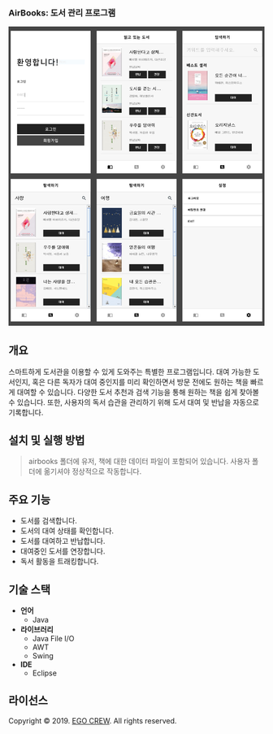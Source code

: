 ### AirBooks: 도서 관리 프로그램
![](./doc/images/thumbnail-01.png)

## 개요
스마트하게 도서관을 이용할 수 있게 도와주는 특별한 프로그램입니다.
대여 가능한 도서인지, 혹은 다른 독자가 대여 중인지를 미리 확인하면서 방문 전에도 원하는 책을 빠르게 대여할 수 있습니다.
다양한 도서 추천과 검색 기능을 통해 원하는 책을 쉽게 찾아볼 수 있습니다.
또한, 사용자의 독서 습관을 관리하기 위해 도서 대여 및 반납을 자동으로 기록합니다.

## 설치 및 실행 방법
> airbooks 폴더에 유저, 책에 대한 데이터 파일이 포함되어 있습니다.
> 사용자 폴더에 옮기셔야 정상적으로 작동합니다.

## 주요 기능
- 도서를 검색합니다.
- 도서의 대여 상태를 확인합니다.
- 도서를 대여하고 반납합니다.
- 대여중인 도서를 연장합니다.
- 독서 활동을 트래킹합니다.

## 기술 스택
- **언어**
  - Java
- **라이브러리**
  - Java File I/O
  - AWT
  - Swing
- **IDE**
  - Eclipse

## 라이선스
Copyright © 2019. [EGO CREW](https://ego.so/). All rights reserved.
